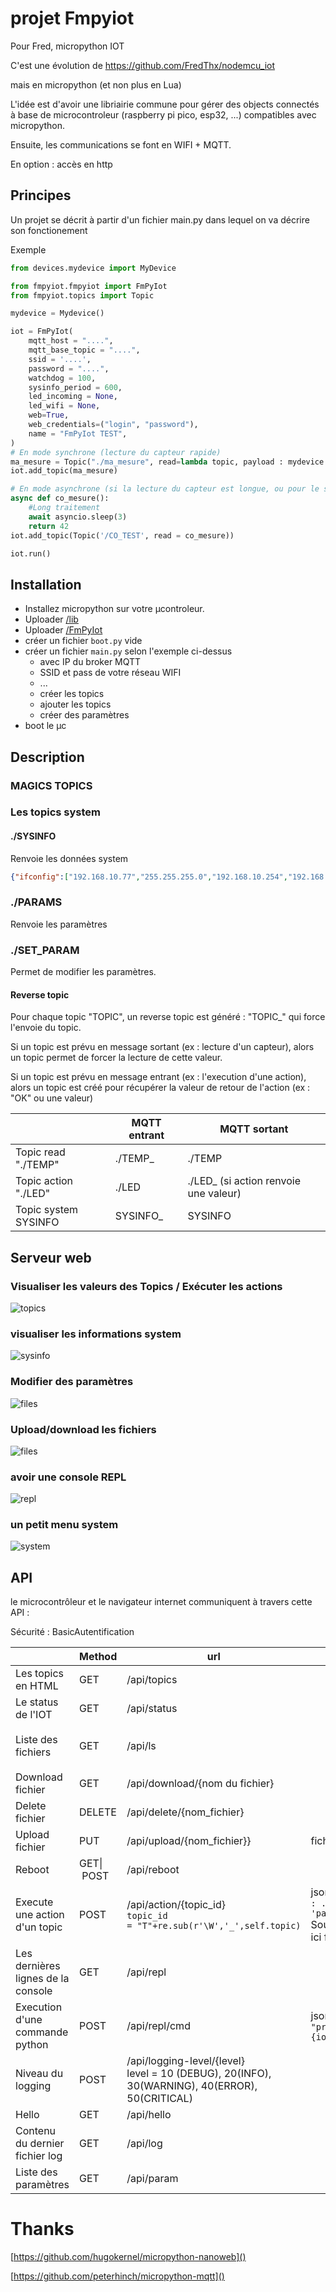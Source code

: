 # projet Fmpyiot

Pour Fred, micropython IOT

C'est une évolution de https://github.com/FredThx/nodemcu_iot

mais en micropython (et non plus en Lua)

L'idée est d'avoir une libriairie commune pour gérer des objects connectés à base de microcontroleur (raspberry pi pico, esp32, ...) compatibles avec micropython.

Ensuite, les communications se font en WIFI + MQTT.

En option : accès en http

## Principes

Un projet se décrit à partir d'un fichier main.py dans lequel on va décrire son fonctionement

Exemple

```python
from devices.mydevice import MyDevice

from fmpyiot.fmpyiot import FmPyIot
from fmpyiot.topics import Topic

mydevice = Mydevice()

iot = FmPyIot(  
    mqtt_host = "....",
    mqtt_base_topic = "....",
    ssid = '....',
    password = "....",
    watchdog = 100,
    sysinfo_period = 600,
    led_incoming = None,
    led_wifi = None,
    web=True,
    web_credentials=("login", "password"),
    name = "FmPyIot TEST",
)
# En mode synchrone (lecture du capteur rapide)
ma_mesure = Topic("./ma_mesure", read=lambda topic, payload : mydevice.read(), send_period=60)
iot.add_topic(ma_mesure)

# En mode asynchrone (si la lecture du capteur est longue, ou pour le style)
async def co_mesure():
    #Long traitement
    await asyncio.sleep(3)
    return 42
iot.add_topic(Topic('/CO_TEST', read = co_mesure))

iot.run()
```

## Installation

- Installez micropython sur votre µcontroleur.
- Uploader [/lib]()
- Uploader [/FmPyIot]()
- créer un fichier ``boot.py`` vide
- créer un fichier ``main.py`` selon l'exemple ci-dessus
  - avec IP du broker MQTT
  - SSID et pass de votre réseau WIFI
  - ...
  - créer les topics
  - ajouter les topics
  - créer des paramètres
- boot le µc

## Description

### MAGICS TOPICS

### Les topics system

#### ./SYSINFO

Renvoie les données system

```json
{"ifconfig":["192.168.10.77","255.255.255.0","192.168.10.254","192.168.10.169"],"uname":["rp2","rp2","1.21.0","v1.21.0 on 2023-10-06 (GNU 13.2.0 MinSizeRel)","Raspberry Pi Pico W with RP2040"],"mac":"28:cd:c1:0f:4d:81","wifi":{"ssid":"WIFI_THOME2","channel":3,"txpower":31},"mem_free":119504,"mem_alloc":57776,"statvfs":[4096,4096,212,118,118,0,0,0,0,255]}
```

### ./PARAMS

Renvoie les paramètres

### ./SET_PARAM

Permet de modifier les paramètres.

#### Reverse topic

Pour chaque topic "TOPIC", un reverse topic est généré : "TOPIC_" qui force l'envoie du topic.

Si un topic est prévu en message sortant (ex : lecture d'un capteur), alors un topic permet de forcer la lecture de cette valeur.

Si un topic est prévu en message entrant (ex : l'execution d'une action), alors un topic est créé pour récupérer la valeur de retour de l'action (ex : "OK" ou une valeur)

|                      | MQTT entrant | MQTT sortant                          |
| -------------------- | ------------ | ------------------------------------- |
| Topic read "./TEMP"  | ./TEMP_      | ./TEMP                                |
| Topic action "./LED" | ./LED        | ./LED_ (si action renvoie une valeur) |
| Topic system SYSINFO | SYSINFO_     | SYSINFO                               |

## Serveur web

### Visualiser les valeurs des Topics / Exécuter les actions

![topics](image/readme/topics.png)

### visualiser les informations system

![sysinfo](image/readme/sysinfo.png)

### Modifier des paramètres

![files](image/readme/params.png)

### Upload/download les fichiers

![files](image/readme/files.png)

### avoir une console REPL

![repl](image/readme/repl.png)

### un petit menu system

![system](image/readme/system.png)

## API

le microcontrôleur et le navigateur internet communiquent à travers cette API :

Sécurité : BasicAutentification

|                                     | Method          | url                                                                                                | params                                                                              | output                                                |
| ----------------------------------- | --------------- | -------------------------------------------------------------------------------------------------- | ----------------------------------------------------------------------------------- | ----------------------------------------------------- |
| Les topics en HTML                  | GET             | /api/topics                                                                                        |                                                                                     | code HTML de la page topics                           |
| Le status de l'IOT                  | GET             | /api/status                                                                                        |                                                                                     | json de sysinfo                                       |
| Liste des fichiers                  | GET             | /api/ls                                                                                            |                                                                                     | json:``json {'files' : ['main.py', 'boot.py', ....}`` |
| Download fichier                    | GET             | /api/download/{nom du fichier}                                                                     |                                                                                     |                                                       |
| Delete fichier                      | DELETE          | /api/delete/{nom_fichier}                                                                          |                                                                                     | 200, OK                                               |
| Upload fichier                      | PUT             | /api/upload/{nom_fichier}}                                                                         | fichier binary                                                                      | 201, Created                                          |
| Reboot                              | GET&#124; POST | /api/reboot                                                                                        |                                                                                     | 200, Ok                                               |
| Execute une action d'un topic       | POST            | /api/action/{topic_id}<br />``topic_id = "T"+re.sub(r'\W','_',self.topic)``                       | json:``json {'topic' : ..., 'payload':...}``<br />Souvent topic est ici facultatif | 200,OK                                                |
| Les dernières lignes de la console | GET             | /api/repl                                                                                          |                                                                                     | json:``json {"repl" : ['...', '...', ...]}``          |
| Execution d'une commande python     | POST            | /api/repl/cmd                                                                                      | json:``json {"cmd" : "print(f'Hello {iot.name}')"}``                                | json:``json {"rep": ""}``                            |
| Niveau du logging                   | POST            | /api/logging-level/{level}<br />level = 10 (DEBUG), 20(INFO), 30(WARNING), 40(ERROR), 50(CRITICAL) |                                                                                     | 200, OK                                               |
| Hello                               | GET             | /api/hello                                                                                         |                                                                                     | "FmPyIOT"""                                           |
| Contenu du dernier fichier log      | GET             | /api/log                                                                                           |                                                                                     |                                                       |
| Liste des paramètres               | GET             | /api/param                                                                                         |                                                                                     |                                                       |

# Thanks

[https://github.com/hugokernel/micropython-nanoweb]()

[https://github.com/peterhinch/micropython-mqtt]()
